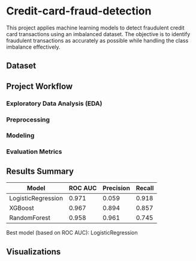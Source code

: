 # Credit-card-fraud-detection

This project applies machine learning models to detect fraudulent credit card transactions using an imbalanced dataset. The objective is to identify fraudulent transactions as accurately as possible while handling the class imbalance effectively.

## Dataset

## Project Workflow

### Exploratory Data Analysis (EDA)

### Preprocessing

### Modeling

### Evaluation Metrics

## Results Summary

| Model              | ROC AUC | Precision | Recall  |
|-------------------|---------|-----------|---------|
| LogisticRegression| 0.971   | 0.059     | 0.918   |
| XGBoost           | 0.967   | 0.894     | 0.857   |
| RandomForest      | 0.958   | 0.961     | 0.745   |

Best model (based on ROC AUC): LogisticRegression

## Visualizations
